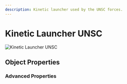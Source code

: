 ```yaml
---
description: Kinetic launcher used by the UNSC forces.
---
```


# Kinetic Launcher UNSC

![Kinetic Launcher UNSC](../../../.gitbook/assets/images/objects/gameplay/launchers-lifts/kinetic-launcher-unsc.png)

## Object Properties

### Advanced Properties
